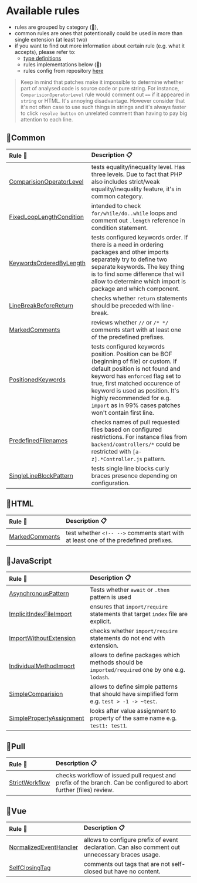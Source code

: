# Available rules

-   rules are grouped by category (📐),
-   common rules are ones that potentionally could be used in more than single extension (at least two)
-   if you want to find out more information about certain rule (e.g. what it accepts), please refer to:
    -   [type definitions](../src/type-definitions)
    -   rules implementations below (📌)
    -   rules config from repository [here](../src/config/rules.json)

> Keep in mind that patches make it impossible to determine whether part of analysed code is source code or pure string. For instance, `ComparisionOperatorLevel` rule would comment out `==` if it appeared in `string` or HTML. It's annoying disadvantage. However consider that it's not often case to use such things in strings and it's always faster to click `resolve button` on unrelated comment than having to pay big attention to each line.

## 📐Common

| Rule 📌                                                                        | Description 📋                                                                                                                                                                                                                                                                                                           |
| :----------------------------------------------------------------------------- | :----------------------------------------------------------------------------------------------------------------------------------------------------------------------------------------------------------------------------------------------------------------------------------------------------------------------- |
| [ComparisionOperatorLevel](../src/rules/v1/common/ComparisionOperatorLevel.js) | tests equality/inequality level. Has three levels. Due to fact that PHP also includes strict/weak equality/inequality feature, it's in common category.                                                                                                                                                                  |
| [FixedLoopLengthCondition](../src/rules/v1/common/FixedLoopLengthCondition.js) | intended to check `for/while/do..while` loops and comment out `.length` reference in condition statement.                                                                                                                                                                                                                |
| [KeywordsOrderedByLength](../src/rules/v1/common/KeywordsOrderedByLength.js)   | tests configured keywords order. If there is a need in ordering packages and other imports separately try to define two separate keywords. The key thing is to find some difference that will allow to determine which import is package and which component.                                                            |
| [LineBreakBeforeReturn](../src/rules/v1/common/LineBreakBeforeReturn.js)       | checks whether `return` statements should be preceded with line-break.                                                                                                                                                                                                                                                   |
| [MarkedComments](../src/rules/v1/common/MarkedComments.js)                     | reviews whether `//` or `/* */` comments start with at least one of the predefined prefixes.                                                                                                                                                                                                                             |
| [PositionedKeywords](../src/rules/v1/common/PositionedKeywords.js)             | tests configured keywords position. Position can be BOF (beginning of file) or custom. If default position is not found and keyword has `enforced` flag set to true, first matched occurence of keyword is used as position. It's highly recommended for e.g. `import` as in 99% cases patches won't contain first line. |
| [PredefinedFilenames](../src/rules/v1/common/PredefinedFilenames.js)           | checks names of pull requested files based on configured restrictions. For instance files from `backend/controllers/*` could be restricted with `[a-z].*Controller.js` pattern.                                                                                                                                          |
| [SingleLineBlockPattern](../src/rules/v1/common/SingleLineBlockPattern.js)     | tests single line blocks curly braces presence depending on configuration.                                                                                                                                                                                                                                               |

## 📐HTML

| Rule 📌                                                  | Description 📋                                                                       |
| :------------------------------------------------------- | :----------------------------------------------------------------------------------- |
| [MarkedComments](../src/rules/v1/html/MarkedComments.js) | test whether `<!-- -->` comments start with at least one of the predefined prefixes. |

## 📐JavaScript

| Rule 📌                                                                    | Description 📋                                                                                  |
| :------------------------------------------------------------------------- | :---------------------------------------------------------------------------------------------- |
| [AsynchronousPattern](../src/rules/v1/js/AsynchronousPattern.js)           | Tests whether `await` or `.then` pattern is used                                                |
| [ImplicitIndexFileImport](../src/rules/v1/js/ImplicitIndexFileImport.js)   | ensures that `import/require` statements that target `index` file are explicit.                 |
| [ImportWithoutExtension](../src/rules/v1/js/ImportWithoutExtension.js)     | checks whether `import/require` statements do not end with extension.                           |
| [IndividualMethodImport](../src/rules/v1/js/IndividualMethodImport.js)     | allows to define packages which methods should be `imported/required` one by one e.g. `lodash`. |
| [SimpleComparision](../src/rules/v1/js/SimpleComparision.js)               | allows to define simple patterns that should have simplified form e.g. `test > -1 -> ~test`.    |
| [SimplePropertyAssignment](../src/rules/v1/js/SimplePropertyAssignment.js) | looks after value assignment to property of the same name e.g. `test1: test1`.                  |

## 📐Pull

| Rule 📌                                                  | Description 📋                                                                                                      |
| :------------------------------------------------------- | :------------------------------------------------------------------------------------------------------------------ |
| [StrictWorkflow](../src/rules/v1/pull/StrictWorkflow.js) | checks workflow of issued pull request and prefix of the branch. Can be configured to abort further (files) review. |

## 📐Vue

| Rule 📌                                                                 | Description 📋                                                                                  |
| :---------------------------------------------------------------------- | :---------------------------------------------------------------------------------------------- |
| [NormalizedEventHandler](../src/rules/v1/vue/NormalizedEventHandler.js) | allows to configure prefix of event declaration. Can also comment out unnecessary braces usage. |
| [SelfClosingTag](../src/rules/v1/vue/SelfClosingTag.js)                 | comments out tags that are not self-closed but have no content.                                 |
